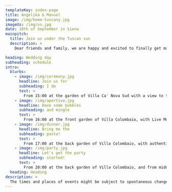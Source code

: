 ```yaml
---
templateKey: index-page
title: Angelika & Manuel
image: /img/home-tuscany.jpg
imageUs: /img/us.jpg
date: 10th of September in Siena
mainpitch:
  title: Join us under the Tuscan sun
  description: >
    Dear friends and family, we are happy and excited to finally get married and have you all join us in Tuscany as we say "I do". As an international couple we can only organize an even more international party, so brace yourself for a lot of wine, fun and simply having a great time. This website contains all the infos and updates about our Big Day, so make sure to check it all out. 🥳

heading: Wedding day
subheading: schedule
intro:
  blurbs:
    - image: /img/ceremony.jpg
      headline: Join us for
      subheading: I do
      text: >
        From 15:00 at the garden of Villa Ca' Nova Sud with a view to the medieval city of Siena.
    - image: /img/apertivo.jpg
      headline: Have some bubbles
      subheading: and mingle
      text: >
        From 16:00 at the front garden of Villa Colombaio, with Live Music from the amazing <a href="https://www.instagram.com/gisellazambito" target="_blank">Gisella Zambito</a>.
    - image: /img/dinner.jpg
      headline: Bring me the
      subheading: pasta!
      text: >
        From 17:00 at the back garden of Villa Colombaio, with authentic Tuscan food from <a href="https://www.lauroracatering.it/" target="_blank"> L'Aurora Carering</a>.
    - image: /img/party.jpg
      headline: Let's get the party
      subheading: started!
      text: >
        From 20:00 at the back garden of Villa Colombaio, and from midnight inside of the Villa Colombaio.
  heading: Heading
description: >
  The times and places of events might be subject to spontaneous changes due to weather conditions, so please check the website for any updates.
---
```

